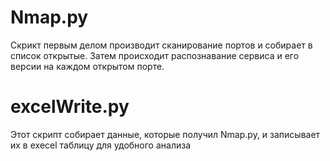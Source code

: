 # Nmap.py

Скрикт первым делом производит сканирование портов и собирает в список открытые. Затем происходит распознавание сервиса и его версии на каждом открытом порте.

# excelWrite.py

Этот скрипт собирает данные, которые получил Nmap.py, и записывает их в execel таблицу для удобного анализа

